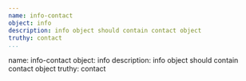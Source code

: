 ```yaml
---
name: info-contact
object: info
description: info object should contain contact object
truthy: contact     
...
```

name: info-contact
object: info
description: info object should contain contact object
truthy: contact  